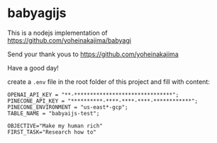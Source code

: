 # babyagijs

This is a nodejs implementation of https://github.com/yoheinakajima/babyagi

Send your thank yous to https://github.com/yoheinakajima

Have a good day!

create a `.env` file in the root folder of this project and fill with content:

```
OPENAI_API_KEY = "**-*******************************";
PINECONE_API_KEY = "**********-****-****-****-************";
PINECONE_ENVIRONMENT = "us-east*-gcp";
TABLE_NAME = "babyaijs-test";

OBJECTIVE="Make my human rich"
FIRST_TASK="Research how to"
```
